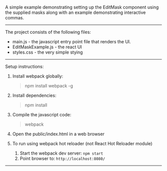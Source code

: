 A simple example demonstrating setting up the EditMask component using the supplied
masks along with an example demonstrating interactive commas.


* * *


The project consists of the following files:

* main.js - the javascript entry point file that renders the UI.
* EditMaskExample.js - the react UI
* styles.css - the very simple stying

* * *

Setup instructions:

1. Install webpack globally:

	> npm install webpack -g

2. Install dependencies:

	> npm install

3. Compile the javascript code:

	> webpack

4. Open the public/index.html in a web browser

5. To run using webpack hot reloader (not React Hot Reloader module)
	1. Start the webpack dev server: `npm start`
	2. Point browser to: `http://localhost:8080/`


* * *



